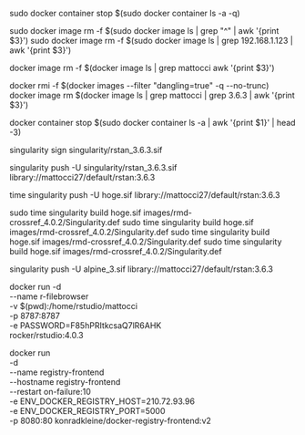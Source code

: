 sudo docker container stop $(sudo docker container ls -a -q)

sudo docker image rm -f $(sudo docker image ls | grep "^<none>" | awk '{print $3}')
sudo docker image rm -f $(sudo docker image ls | grep 192.168.1.123 | awk '{print $3}')

docker image rm -f $(docker image ls  | grep mattocci awk '{print $3}')


docker rmi -f $(docker images --filter "dangling=true" -q --no-trunc)
docker image rm $(docker image ls  | grep mattocci | grep 3.6.3 | awk '{print $3}')

docker container stop $(sudo docker container ls -a | awk '{print $1}' | head -3)

singularity sign singularity/rstan_3.6.3.sif

singularity push -U singularity/rstan_3.6.3.sif library://mattocci27/default/rstan:3.6.3

time singularity push -U hoge.sif library://mattocci27/default/rstan:3.6.3

sudo time singularity build hoge.sif images/rmd-crossref_4.0.2/Singularity.def
sudo time singularity build hoge.sif images/rmd-crossref_4.0.2/Singularity.def
sudo time singularity build hoge.sif images/rmd-crossref_4.0.2/Singularity.def
sudo time singularity build hoge.sif images/rmd-crossref_4.0.2/Singularity.def


singularity push -U alpine_3.sif library://mattocci27/default/rstan:3.6.3

docker run -d  \
  --name r-filebrowser \
  -v $(pwd):/home/rstudio/mattocci \
  -p 8787:8787 \
  -e PASSWORD=F85hPRItkcsaQ7lR6AHK \
  rocker/rstudio:4.0.3

docker run \
  -d \
  --name registry-frontend \
  --hostname registry-frontend \
  --restart on-failure:10 \
  -e ENV_DOCKER_REGISTRY_HOST=210.72.93.96 \
  -e ENV_DOCKER_REGISTRY_PORT=5000 \
  -p 8080:80 konradkleine/docker-registry-frontend:v2
